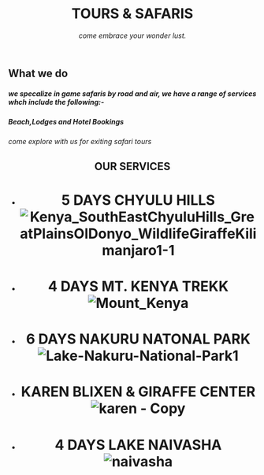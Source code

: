 <header>

  # TOURS & SAFARIS

_come embrace your wonder lust._  

</header>

## What we do

##### we specalize in game safaris by road and air, we have a range of services whch include the following:-
##### Beach,Lodges and Hotel Bookings #####
_come explore with us for exiting safari tours_

<header>

  ## OUR SERVICES
+ # **5 DAYS CHYULU HILLS** ![Kenya_SouthEastChyuluHills_GreatPlainsOlDonyo_WildlifeGiraffeKilimanjaro1-1](https://github.com/user-attachments/assets/9768d714-dcb6-4e04-a5b8-02276c80d9ab)

+ # **4 DAYS MT. KENYA TREKK**![Mount_Kenya](https://github.com/user-attachments/assets/105e8265-bb03-415a-9868-f1ec70bc215a)

+ # **6 DAYS NAKURU NATONAL PARK**![Lake-Nakuru-National-Park1](https://github.com/user-attachments/assets/5fcb02d5-5ac7-4d06-9c86-f38aed47124a)

+ # **KAREN BLIXEN & GIRAFFE CENTER**![karen - Copy](https://github.com/user-attachments/assets/90028201-5b6b-4fea-809d-5ad61e883c76)

+ # **4 DAYS LAKE NAIVASHA** ![naivasha](https://github.com/user-attachments/assets/ceb8fe43-6691-40b3-aae5-1aefcade5b74)




</header>
